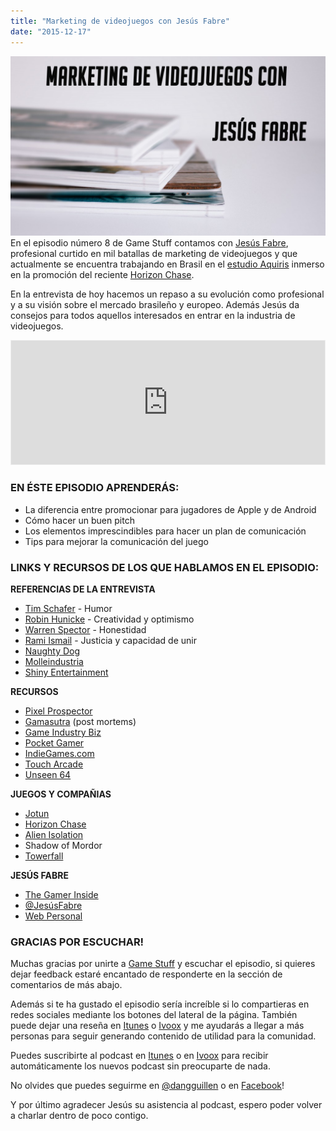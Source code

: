 ```yaml
---
title: "Marketing de videojuegos con Jesús Fabre"
date: "2015-12-17"
---
```


![Jesus fabre](images/Jesus-fabre-1024x585.jpg)En el episodio número 8 de Game Stuff contamos con [Jesús Fabre](https://twitter.com/jesusfabre), profesional curtido en mil batallas de marketing de videojuegos y que actualmente se encuentra trabajando en Brasil en el [estudio Aquiris](http://www.aquiris.com.br/) inmerso en la promoción del reciente [Horizon Chase](http://www.horizonchase.com/).

En la entrevista de hoy hacemos un repaso a su evolución como profesional y a su visión sobre el mercado brasileño y europeo. Además Jesús da consejos para todos aquellos interesados en entrar en la industria de videojuegos.

<iframe id="audio_9736862" style="border: 1px solid #EEE; box-sizing: border-box; width: 100%;" src="https://www.ivoox.com/player_ej_9736862_4_1.html?c1=ff6600" width="300" height="200" frameborder="0" scrolling="no" allowfullscreen="allowfullscreen"></iframe>

### EN ÉSTE EPISODIO APRENDERÁS:

- La diferencia entre promocionar para jugadores de Apple y de Android
- Cómo hacer un buen pitch
- Los elementos imprescindibles para hacer un plan de comunicación
- Tips para mejorar la comunicación del juego

### LINKS Y RECURSOS DE LOS QUE HABLAMOS EN EL EPISODIO:

**REFERENCIAS DE LA ENTREVISTA**

- [Tim Schafer](https://es.wikipedia.org/wiki/Tim_Schafer) - Humor
- [Robin Hunicke](https://en.wikipedia.org/wiki/Robin_Hunicke) - Creatividad y optimismo
- [Warren Spector](https://es.wikipedia.org/wiki/Warren_Spector) - Honestidad
- [Rami Ismail](http://ramiismail.com/) - Justicia y capacidad de unir
- [Naughty Dog](http://www.naughtydog.com/)
- [Molleindustria](http://www.molleindustria.org/)
- [Shiny Entertainment](https://es.wikipedia.org/wiki/Shiny_Entertainment)

**RECURSOS**

- [Pixel Prospector](http://www.pixelprospector.com/)
- [Gamasutra](http://www.gamasutra.com/) (post mortems)
- [Game Industry Biz](http://www.gamesindustry.biz/)
- [Pocket Gamer](http://www.pocketgamer.co.uk/)
- [IndieGames.com](http://indiegames.com/index.html)
- [Touch Arcade](http://toucharcade.com/)
- [Unseen 64](http://www.unseen64.net/)

**JUEGOS Y COMPAÑIAS**

- [Jotun](http://store.steampowered.com/app/323580/?l=spanish)
- [Horizon Chase](http://www.horizonchase.com/)
- [Alien Isolation](https://es.wikipedia.org/wiki/Alien:_Isolation)
- Shadow of Mordor
- [Towerfall](http://store.steampowered.com/app/251470/?l=spanish)

**JESÚS FABRE**

- [The Gamer Inside](https://thegamerinside.wordpress.com/)
- [@JesúsFabre](https://twitter.com/jesusfabre)
- [Web Personal](http://www.jesusfabre.com/)

### GRACIAS POR ESCUCHAR!

Muchas gracias por unirte a [Game Stuff](http://www.ivoox.com/ep-5-metodologias-agiles-videojuegos-pablo-audios-mp3_rf_7761362_1.html) y escuchar el episodio, si quieres dejar feedback estaré encantado de responderte en la sección de comentarios de más abajo.

Además si te ha gustado el episodio sería increíble si lo compartieras en redes sociales mediante los botones del lateral de la página. También puede dejar una reseña en [Itunes](https://itunes.apple.com/es/podcast/game-stuff/id1001925699?l=en) o [Ivoox](http://www.ivoox.com/podcast-game-stuff_sq_f1174207_1.html) y me ayudarás a llegar a más personas para seguir generando contenido de utilidad para la comunidad.

Puedes suscribirte al podcast en [Itunes](https://itunes.apple.com/es/podcast/game-stuff/id1001925699?l=en) o en [Ivoox](http://www.ivoox.com/ep-5-metodologias-agiles-videojuegos-pablo-audios-mp3_rf_7761362_1.html) para recibir automáticamente los nuevos podcast sin preocuparte de nada.

No olvides que puedes seguirme en [@dangguillen](https://twitter.com/dangguillen) o en [Facebook](https://www.facebook.com/DanielGGBlog?)!

Y por último agradecer Jesús su asistencia al podcast, espero poder volver a charlar dentro de poco contigo.
